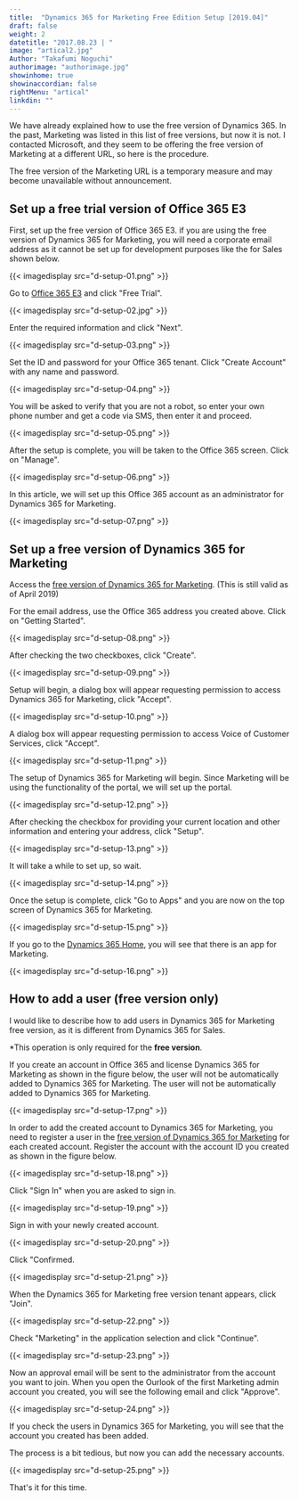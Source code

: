```yaml
---
title:  "Dynamics 365 for Marketing Free Edition Setup [2019.04]"
draft: false
weight: 2
datetitle: "2017.08.23 | "
image: "artical2.jpg"
Author: "Takafumi Noguchi"
authorimage: "authorimage.jpg"
showinhome: true
showinaccordian: false
rightMenu: "artical"
linkdin: ""
---
```

<!-- Intro  -->
We have already explained how to use the free version of Dynamics 365. In the past, Marketing was listed in this list of free versions, but now it is not. I contacted Microsoft, and they seem to be offering the free version of Marketing at a different URL, so here is the procedure.

The free version of the Marketing URL is a temporary measure and may become unavailable without announcement.


## Set up a free trial version of Office 365 E3
First, set up the free version of Office 365 E3. if you are using the free version of Dynamics 365 for Marketing, you will need a corporate email address as it cannot be set up for development purposes like the for Sales shown below.
<!-- Image= d-setup-01.png -->
{{< imagedisplay src="d-setup-01.png" >}}


Go to [Office 365 E3](https://www.microsoft.com/ja-jp/microsoft-365/enterprise/office-365-e3) and click "Free Trial".
<!-- Image= d-setup-02.jpg -->
{{< imagedisplay src="d-setup-02.jpg" >}}

Enter the required information and click "Next".
<!-- Image= d-setup-03.png -->
{{< imagedisplay src="d-setup-03.png" >}}


Set the ID and password for your Office 365 tenant. Click "Create Account" with any name and password.
<!-- Image= d-setup-04.png -->
{{< imagedisplay src="d-setup-04.png" >}}


You will be asked to verify that you are not a robot, so enter your own phone number and get a code via SMS, then enter it and proceed.
<!-- Image= d-setup-05.png -->
{{< imagedisplay src="d-setup-05.png" >}}


After the setup is complete, you will be taken to the Office 365 screen. Click on "Manage".
<!-- Image= d-setup-06.png -->
{{< imagedisplay src="d-setup-06.png" >}}


In this article, we will set up this Office 365 account as an administrator for Dynamics 365 for Marketing.
<!-- Image= d-setup-07.png -->
{{< imagedisplay src="d-setup-07.png" >}}


## Set up a free version of Dynamics 365 for Marketing
Access the [free version of Dynamics 365 for Marketing](https://trials.dynamics.com/Dynamics365/marketing). (This is still valid as of April 2019)

For the email address, use the Office 365 address you created above. Click on "Getting Started".
<!-- Image= d-setup-08.png -->
{{< imagedisplay src="d-setup-08.png" >}}


After checking the two checkboxes, click "Create".
<!-- Image= d-setup-09.png -->
{{< imagedisplay src="d-setup-09.png" >}}


Setup will begin, a dialog box will appear requesting permission to access Dynamics 365 for Marketing, click "Accept".
<!-- Image= d-setup-10.png -->
{{< imagedisplay src="d-setup-10.png" >}}


A dialog box will appear requesting permission to access Voice of Customer Services, click "Accept".
<!-- Image= d-setup-11.png -->
{{< imagedisplay src="d-setup-11.png" >}}

The setup of Dynamics 365 for Marketing will begin.
Since Marketing will be using the functionality of the portal, we will set up the portal.
<!-- Image= d-setup-12.png -->
{{< imagedisplay src="d-setup-12.png" >}}


After checking the checkbox for providing your current location and other information and entering your address, click "Setup".
<!-- Image= d-setup-13.png -->
{{< imagedisplay src="d-setup-13.png" >}}

It will take a while to set up, so wait.
<!-- Image= d-setup-14.png -->
{{< imagedisplay src="d-setup-14.png" >}}


Once the setup is complete, click "Go to Apps" and you are now on the top screen of Dynamics 365 for Marketing.
<!-- Image= d-setup-15.png -->
{{< imagedisplay src="d-setup-15.png" >}}


If you go to the [Dynamics 365 Home](https://home.dynamics.com/), you will see that there is an app for Marketing.
<!-- Image= d-setup-16.png -->
{{< imagedisplay src="d-setup-16.png" >}}


## How to add a user (free version only)
I would like to describe how to add users in Dynamics 365 for Marketing free version, as it is different from Dynamics 365 for Sales.

*This operation is only required for the **free version**.

If you create an account in Office 365 and license Dynamics 365 for Marketing as shown in the figure below, the user will not be automatically added to Dynamics 365 for Marketing.
The user will not be automatically added to Dynamics 365 for Marketing.
<!-- Image= d-setup-17.png -->
{{< imagedisplay src="d-setup-17.png" >}}


In order to add the created account to Dynamics 365 for Marketing, you need to register a user in the [free version of Dynamics 365 for Marketing](https://trials.dynamics.com/Dynamics365/marketing) for each created account. Register the account with the account ID you created as shown in the figure below.
<!-- Image= d-setup-18.png -->
{{< imagedisplay src="d-setup-18.png" >}}


Click "Sign In" when you are asked to sign in.
<!-- Image= d-setup-19.png -->
{{< imagedisplay src="d-setup-19.png" >}}


Sign in with your newly created account.
<!-- Image= d-setup-20.png -->
{{< imagedisplay src="d-setup-20.png" >}}

Click "Confirmed.
<!-- Image= d-setup-21.png -->
{{< imagedisplay src="d-setup-21.png" >}}


When the Dynamics 365 for Marketing free version tenant appears, click "Join".
<!-- Image= d-setup-22.png -->
{{< imagedisplay src="d-setup-22.png" >}}


Check "Marketing" in the application selection and click "Continue".
<!-- Image= d-setup-23.png -->
{{< imagedisplay src="d-setup-23.png" >}}


Now an approval email will be sent to the administrator from the account you want to join. When you open the Ourlook of the first Marketing admin account you created, you will see the following email and click "Approve".
<!-- Image= d-setup-24.png -->
{{< imagedisplay src="d-setup-24.png" >}}

If you check the users in Dynamics 365 for Marketing, you will see that the account you created has been added.

The process is a bit tedious, but now you can add the necessary accounts.
<!-- Image= d-setup-25.png -->
{{< imagedisplay src="d-setup-25.png" >}}


That's it for this time.     
&nbsp;
